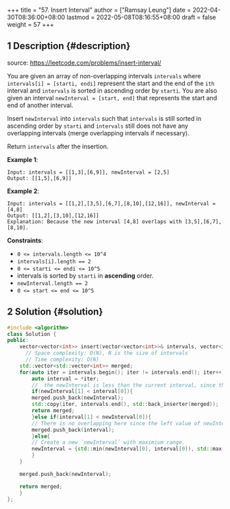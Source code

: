 +++
title = "57. Insert Interval"
author = ["Ramsay Leung"]
date = 2022-04-30T08:36:00+08:00
lastmod = 2022-05-08T08:16:55+08:00
draft = false
weight = 57
+++

## <span class="section-num">1</span> Description {#description}

source: <https://leetcode.com/problems/insert-interval/>

You are given an array of non-overlapping intervals `intervals` where `intervals[i] = [starti, endi]` represent the start and the end of the `ith` interval and `intervals` is sorted in ascending order by `starti`. You are also given an interval `newInterval = [start, end]` that represents the start and end of another interval.

Insert `newInterval` into `intervals` such that `intervals` is still sorted in ascending order by `starti` and `intervals` still does not have any overlapping intervals (merge overlapping intervals if necessary).

Return `intervals` after the insertion.

**Example 1**:

```text
Input: intervals = [[1,3],[6,9]], newInterval = [2,5]
Output: [[1,5],[6,9]]
```

**Example 2**:

```text
Input: intervals = [[1,2],[3,5],[6,7],[8,10],[12,16]], newInterval = [4,8]
Output: [[1,2],[3,10],[12,16]]
Explanation: Because the new interval [4,8] overlaps with [3,5],[6,7],[8,10].
```

**Constraints**:

-   `0 <= intervals.length <= 10^4`
-   `intervals[i].length == 2`
-   `0 <= starti <= endi <= 10^5`
-   intervals is sorted by `starti` in **ascending** order.
-   `newInterval.length == 2`
-   `0 <= start <= end <= 10^5`


## <span class="section-num">2</span> Solution {#solution}

```C++
#include <algorithm>
class Solution {
public:
    vector<vector<int>> insert(vector<vector<int>>& intervals, vector<int>& newInterval) {
      // Space complexity: O(N), N is the size of intervals
      // Time complexity: O(N)
	std::vector<std::vector<int>> merged;
	for(auto iter = intervals.begin(); iter != intervals.end(); iter++){
	    auto interval = *iter;
	    //  the newInterval is less than the current interval, since the intervals is in ascending order, therefore there is no chance to have overlapping any more, just return
	    if(newInterval[1] < interval[0]){
		merged.push_back(newInterval);
		std::copy(iter, intervals.end(), std::back_inserter(merged));
		return merged;
	    }else if(interval[1] < newInterval[0]){
	    // There is no overlapping here since the left value of newInterval is greater than the right value of interval.
		merged.push_back(interval);
	    }else{
		// Create a new `newInterval` with maximium range.
		newInterval = {std::min(newInterval[0], interval[0]), std::max(newInterval[1], interval[1])};
	    }
	}

	merged.push_back(newInterval);

	return merged;
    }
};
```
